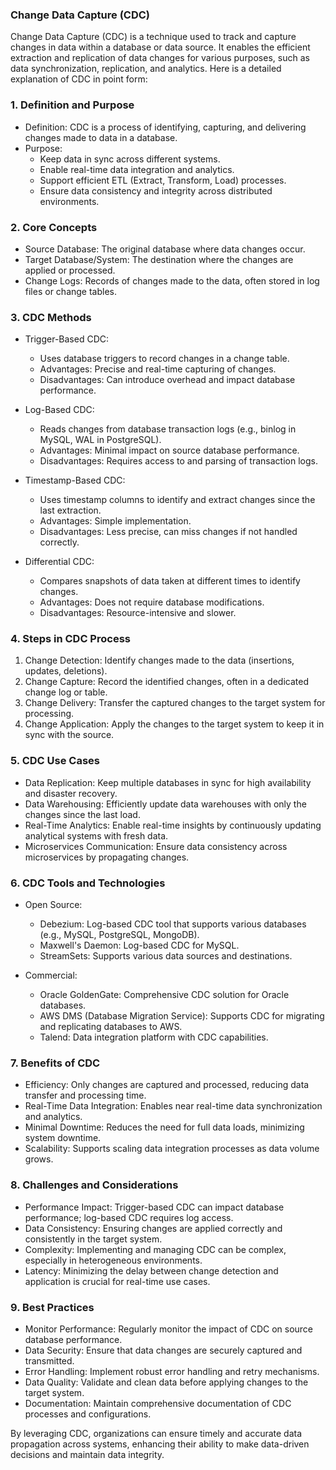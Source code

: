 ### Change Data Capture (CDC)

Change Data Capture (CDC) is a technique used to track and capture changes in data within a database or data source. It enables the efficient extraction and replication of data changes for various purposes, such as data synchronization, replication, and analytics. Here is a detailed explanation of CDC in point form:

### 1. Definition and Purpose
   - Definition: CDC is a process of identifying, capturing, and delivering changes made to data in a database.
   - Purpose: 
     - Keep data in sync across different systems.
     - Enable real-time data integration and analytics.
     - Support efficient ETL (Extract, Transform, Load) processes.
     - Ensure data consistency and integrity across distributed environments.

### 2. Core Concepts
   - Source Database: The original database where data changes occur.
   - Target Database/System: The destination where the changes are applied or processed.
   - Change Logs: Records of changes made to the data, often stored in log files or change tables.

### 3. CDC Methods
   - Trigger-Based CDC:
     - Uses database triggers to record changes in a change table.
     - Advantages: Precise and real-time capturing of changes.
     - Disadvantages: Can introduce overhead and impact database performance.
   
   - Log-Based CDC:
     - Reads changes from database transaction logs (e.g., binlog in MySQL, WAL in PostgreSQL).
     - Advantages: Minimal impact on source database performance.
     - Disadvantages: Requires access to and parsing of transaction logs.

   - Timestamp-Based CDC:
     - Uses timestamp columns to identify and extract changes since the last extraction.
     - Advantages: Simple implementation.
     - Disadvantages: Less precise, can miss changes if not handled correctly.

   - Differential CDC:
     - Compares snapshots of data taken at different times to identify changes.
     - Advantages: Does not require database modifications.
     - Disadvantages: Resource-intensive and slower.

### 4. Steps in CDC Process
   1. Change Detection: Identify changes made to the data (insertions, updates, deletions).
   2. Change Capture: Record the identified changes, often in a dedicated change log or table.
   3. Change Delivery: Transfer the captured changes to the target system for processing.
   4. Change Application: Apply the changes to the target system to keep it in sync with the source.

### 5. CDC Use Cases
   - Data Replication: Keep multiple databases in sync for high availability and disaster recovery.
   - Data Warehousing: Efficiently update data warehouses with only the changes since the last load.
   - Real-Time Analytics: Enable real-time insights by continuously updating analytical systems with fresh data.
   - Microservices Communication: Ensure data consistency across microservices by propagating changes.

### 6. CDC Tools and Technologies
   - Open Source:
     - Debezium: Log-based CDC tool that supports various databases (e.g., MySQL, PostgreSQL, MongoDB).
     - Maxwell's Daemon: Log-based CDC for MySQL.
     - StreamSets: Supports various data sources and destinations.
   
   - Commercial:
     - Oracle GoldenGate: Comprehensive CDC solution for Oracle databases.
     - AWS DMS (Database Migration Service): Supports CDC for migrating and replicating databases to AWS.
     - Talend: Data integration platform with CDC capabilities.

### 7. Benefits of CDC
   - Efficiency: Only changes are captured and processed, reducing data transfer and processing time.
   - Real-Time Data Integration: Enables near real-time data synchronization and analytics.
   - Minimal Downtime: Reduces the need for full data loads, minimizing system downtime.
   - Scalability: Supports scaling data integration processes as data volume grows.

### 8. Challenges and Considerations
   - Performance Impact: Trigger-based CDC can impact database performance; log-based CDC requires log access.
   - Data Consistency: Ensuring changes are applied correctly and consistently in the target system.
   - Complexity: Implementing and managing CDC can be complex, especially in heterogeneous environments.
   - Latency: Minimizing the delay between change detection and application is crucial for real-time use cases.

### 9. Best Practices
   - Monitor Performance: Regularly monitor the impact of CDC on source database performance.
   - Data Security: Ensure that data changes are securely captured and transmitted.
   - Error Handling: Implement robust error handling and retry mechanisms.
   - Data Quality: Validate and clean data before applying changes to the target system.
   - Documentation: Maintain comprehensive documentation of CDC processes and configurations.

By leveraging CDC, organizations can ensure timely and accurate data propagation across systems, enhancing their ability to make data-driven decisions and maintain data integrity.